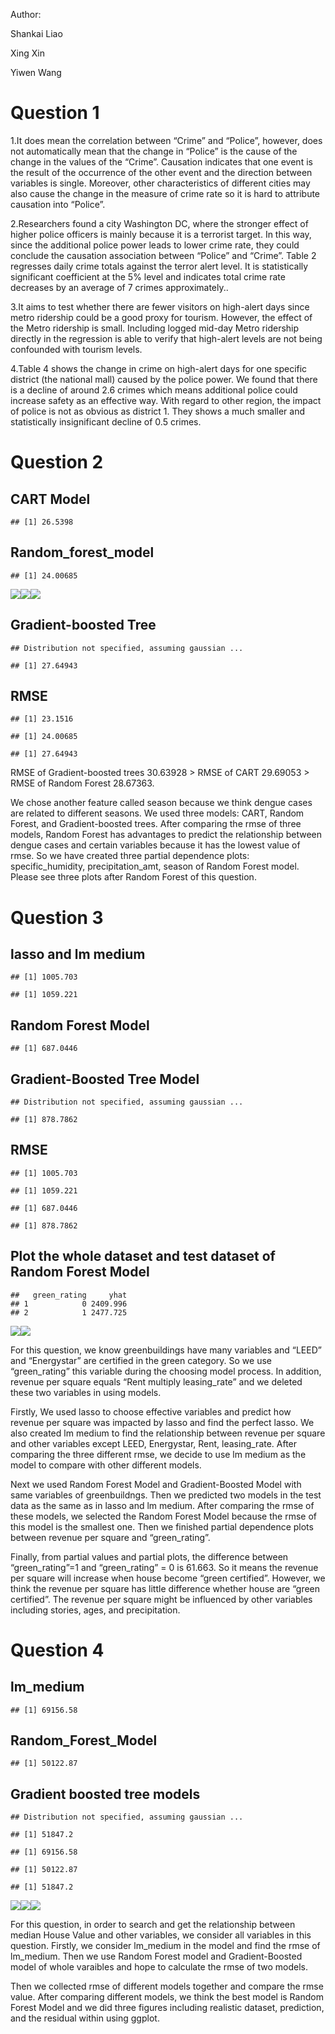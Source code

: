 Author:

Shankai Liao

Xing Xin

Yiwen Wang

# Question 1

1.It does mean the correlation between “Crime” and “Police”, however,
does not automatically mean that the change in “Police” is the cause of
the change in the values of the “Crime”. Causation indicates that one
event is the result of the occurrence of the other event and the
direction between variables is single. Moreover, other characteristics
of different cities may also cause the change in the measure of crime
rate so it is hard to attribute causation into “Police”.

2.Researchers found a city Washington DC, where the stronger effect of
higher police officers is mainly because it is a terrorist target. In
this way, since the additional police power leads to lower crime rate,
they could conclude the causation association between “Police” and
“Crime”. Table 2 regresses daily crime totals against the terror alert
level. It is statistically significant coefficient at the 5% level and
indicates total crime rate decreases by an average of 7 crimes
approximately..

3.It aims to test whether there are fewer visitors on high-alert days
since metro ridership could be a good proxy for tourism. However, the
effect of the Metro ridership is small. Including logged mid-day Metro
ridership directly in the regression is able to verify that high-alert
levels are not being confounded with tourism levels.

4.Table 4 shows the change in crime on high-alert days for one specific
district (the national mall) caused by the police power. We found that
there is a decline of around 2.6 crimes which means additional police
could increase safety as an effective way. With regard to other region,
the impact of police is not as obvious as district 1. They shows a much
smaller and statistically insignificant decline of 0.5 crimes.

# Question 2

## CART Model

    ## [1] 26.5398

## Random\_forest\_model

    ## [1] 24.00685

![](Data-Mining-Exercise-3_files/figure-markdown_strict/unnamed-chunk-4-1.png)![](Data-Mining-Exercise-3_files/figure-markdown_strict/unnamed-chunk-4-2.png)![](Data-Mining-Exercise-3_files/figure-markdown_strict/unnamed-chunk-4-3.png)

## Gradient-boosted Tree

    ## Distribution not specified, assuming gaussian ...

    ## [1] 27.64943

## RMSE

    ## [1] 23.1516

    ## [1] 24.00685

    ## [1] 27.64943

RMSE of Gradient-boosted trees 30.63928 &gt; RMSE of CART 29.69053 &gt;
RMSE of Random Forest 28.67363.

We chose another feature called season because we think dengue cases are
related to different seasons. We used three models: CART, Random Forest,
and Gradient-boosted trees. After comparing the rmse of three models,
Random Forest has advantages to predict the relationship between dengue
cases and certain variables because it has the lowest value of rmse. So
we have created three partial dependence plots: specific\_humidity,
precipitation\_amt, season of Random Forest model. Please see three
plots after Random Forest of this question.

# Question 3

## lasso and lm medium

    ## [1] 1005.703

    ## [1] 1059.221

## Random Forest Model

    ## [1] 687.0446

## Gradient-Boosted Tree Model

    ## Distribution not specified, assuming gaussian ...

    ## [1] 878.7862

## RMSE

    ## [1] 1005.703

    ## [1] 1059.221

    ## [1] 687.0446

    ## [1] 878.7862

## Plot the whole dataset and test dataset of Random Forest Model

    ##   green_rating     yhat
    ## 1            0 2409.996
    ## 2            1 2477.725

![](Data-Mining-Exercise-3_files/figure-markdown_strict/unnamed-chunk-13-1.png)![](Data-Mining-Exercise-3_files/figure-markdown_strict/unnamed-chunk-13-2.png)

For this question, we know greenbuildings have many variables and “LEED”
and “Energystar” are certified in the green category. So we use
“green\_rating” this variable during the choosing model process. In
addition, revenue per square equals “Rent multiply leasing\_rate” and we
deleted these two variables in using models.

Firstly, We used lasso to choose effective variables and predict how
revenue per square was impacted by lasso and find the perfect lasso. We
also created lm medium to find the relationship between revenue per
square and other variables except LEED, Energystar, Rent, leasing\_rate.
After comparing the three different rmse, we decide to use lm medium as
the model to compare with other different models.

Next we used Random Forest Model and Gradient-Boosted Model with same
variables of greenbuildngs. Then we predicted two models in the test
data as the same as in lasso and lm medium. After comparing the rmse of
these models, we selected the Random Forest Model because the rmse of
this model is the smallest one. Then we finished partial dependence
plots between revenue per square and “green\_rating”.

Finally, from partial values and partial plots, the difference between
“green\_rating”=1 and “green\_rating” = 0 is 61.663. So it means the
revenue per square will increase when house become “green certified”.
However, we think the revenue per square has little difference whether
house are “green certified”. The revenue per square might be influenced
by other variables including stories, ages, and precipitation.

# Question 4

## lm\_medium

    ## [1] 69156.58

## Random\_Forest\_Model

    ## [1] 50122.87

## Gradient boosted tree models

    ## Distribution not specified, assuming gaussian ...

    ## [1] 51847.2

    ## [1] 69156.58

    ## [1] 50122.87

    ## [1] 51847.2

![](Data-Mining-Exercise-3_files/figure-markdown_strict/unnamed-chunk-19-1.png)![](Data-Mining-Exercise-3_files/figure-markdown_strict/unnamed-chunk-19-2.png)![](Data-Mining-Exercise-3_files/figure-markdown_strict/unnamed-chunk-19-3.png)

For this question, in order to search and get the relationship between
median House Value and other variables, we consider all variables in
this question. Firstly, we consider lm\_medium in the model and find the
rmse of lm\_medium. Then we use Random Forest model and Gradient-Boosted
model of whole varaibles and hope to calculate the rmse of two models.

Then we collected rmse of different models together and compare the rmse
value. After comparing different models, we think the best model is
Random Forest Model and we did three figures including realistic
dataset, prediction, and the residual within using ggplot.
